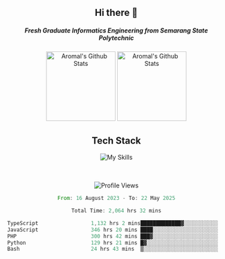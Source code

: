 <div align="center">
  <h2>Hi there 👋</h2>

  <h5>Fresh Graduate Informatics Engineering from Semarang State Polytechnic</h5>

  <img
    height="160"
    alt="Aromal's Github Stats"
    src="https://github-readme-stats.vercel.app/api?username=dafariski77&show_icons=true&theme=tokyonight&count_private=true"
  />
  <img
    alt="Aromal's Github Stats"
    height="160"
    src="https://github-readme-stats.vercel.app/api/top-langs/?username=dafariski77&layout=compact&theme=tokyonight"
  />

  <h2>Tech Stack</h2>
  
![My Skills](https://simpleskill.icons.workers.dev/svg?i=typescript,next.js,react,tailwindcss,shadcnui,reactquery,prisma,socketdotio,zod)

  <br /><br />
  <img src="https://komarev.com/ghpvc/?username=dafariski77&abbreviated=true" alt="Profile Views">
    
  <!--START_SECTION:waka-->

```rust
From: 16 August 2023 - To: 22 May 2025

Total Time: 2,064 hrs 32 mins

TypeScript                 1,132 hrs 2 mins█████████████▓░░░░░░░░░░░   54.40 %
JavaScript                 346 hrs 20 mins ████░░░░░░░░░░░░░░░░░░░░░   16.64 %
PHP                        300 hrs 42 mins ███▓░░░░░░░░░░░░░░░░░░░░░   14.45 %
Python                     129 hrs 21 mins █▓░░░░░░░░░░░░░░░░░░░░░░░   06.22 %
Bash                       24 hrs 43 mins  ▒░░░░░░░░░░░░░░░░░░░░░░░░   01.19 %
```

<!--END_SECTION:waka-->
</div>
